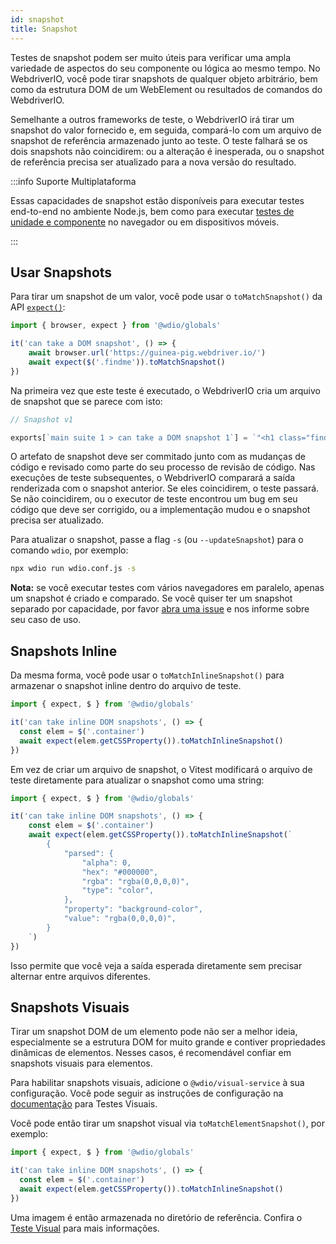 ```yaml
---
id: snapshot
title: Snapshot
---
```


Testes de snapshot podem ser muito úteis para verificar uma ampla variedade de aspectos do seu componente ou lógica ao mesmo tempo. No WebdriverIO, você pode tirar snapshots de qualquer objeto arbitrário, bem como da estrutura DOM de um WebElement ou resultados de comandos do WebdriverIO.

Semelhante a outros frameworks de teste, o WebdriverIO irá tirar um snapshot do valor fornecido e, em seguida, compará-lo com um arquivo de snapshot de referência armazenado junto ao teste. O teste falhará se os dois snapshots não coincidirem: ou a alteração é inesperada, ou o snapshot de referência precisa ser atualizado para a nova versão do resultado.

:::info Suporte Multiplataforma

Essas capacidades de snapshot estão disponíveis para executar testes end-to-end no ambiente Node.js, bem como para executar [testes de unidade e componente](/docs/component-testing) no navegador ou em dispositivos móveis.

:::

## Usar Snapshots
Para tirar um snapshot de um valor, você pode usar o `toMatchSnapshot()` da API [`expect()`](/docs/api/expect-webdriverio):

```ts
import { browser, expect } from '@wdio/globals'

it('can take a DOM snapshot', () => {
    await browser.url('https://guinea-pig.webdriver.io/')
    await expect($('.findme')).toMatchSnapshot()
})
```

Na primeira vez que este teste é executado, o WebdriverIO cria um arquivo de snapshot que se parece com isto:

```js
// Snapshot v1

exports[`main suite 1 > can take a DOM snapshot 1`] = `"<h1 class="findme">Test CSS Attributes</h1>"`;
```

O artefato de snapshot deve ser commitado junto com as mudanças de código e revisado como parte do seu processo de revisão de código. Nas execuções de teste subsequentes, o WebdriverIO comparará a saída renderizada com o snapshot anterior. Se eles coincidirem, o teste passará. Se não coincidirem, ou o executor de teste encontrou um bug em seu código que deve ser corrigido, ou a implementação mudou e o snapshot precisa ser atualizado.

Para atualizar o snapshot, passe a flag `-s` (ou `--updateSnapshot`) para o comando `wdio`, por exemplo:

```sh
npx wdio run wdio.conf.js -s
```

__Nota:__ se você executar testes com vários navegadores em paralelo, apenas um snapshot é criado e comparado. Se você quiser ter um snapshot separado por capacidade, por favor [abra uma issue](https://github.com/webdriverio/webdriverio/issues/new?assignees=&labels=Idea+%F0%9F%92%A1%2CNeeds+Triaging+%E2%8F%B3&projects=&template=feature-request.yml&title=%5B%F0%9F%92%A1+Feature%5D%3A+%3Ctitle%3E) e nos informe sobre seu caso de uso.

## Snapshots Inline

Da mesma forma, você pode usar o `toMatchInlineSnapshot()` para armazenar o snapshot inline dentro do arquivo de teste.

```ts
import { expect, $ } from '@wdio/globals'

it('can take inline DOM snapshots', () => {
  const elem = $('.container')
  await expect(elem.getCSSProperty()).toMatchInlineSnapshot()
})
```

Em vez de criar um arquivo de snapshot, o Vitest modificará o arquivo de teste diretamente para atualizar o snapshot como uma string:

```ts
import { expect, $ } from '@wdio/globals'

it('can take inline DOM snapshots', () => {
    const elem = $('.container')
    await expect(elem.getCSSProperty()).toMatchInlineSnapshot(`
        {
            "parsed": {
                "alpha": 0,
                "hex": "#000000",
                "rgba": "rgba(0,0,0,0)",
                "type": "color",
            },
            "property": "background-color",
            "value": "rgba(0,0,0,0)",
        }
    `)
})
```

Isso permite que você veja a saída esperada diretamente sem precisar alternar entre arquivos diferentes.

## Snapshots Visuais

Tirar um snapshot DOM de um elemento pode não ser a melhor ideia, especialmente se a estrutura DOM for muito grande e contiver propriedades dinâmicas de elementos. Nesses casos, é recomendável confiar em snapshots visuais para elementos.

Para habilitar snapshots visuais, adicione o `@wdio/visual-service` à sua configuração. Você pode seguir as instruções de configuração na [documentação](/docs/visual-testing#installation) para Testes Visuais.

Você pode então tirar um snapshot visual via `toMatchElementSnapshot()`, por exemplo:

```ts
import { expect, $ } from '@wdio/globals'

it('can take inline DOM snapshots', () => {
  const elem = $('.container')
  await expect(elem.getCSSProperty()).toMatchInlineSnapshot()
})
```

Uma imagem é então armazenada no diretório de referência. Confira o [Teste Visual](/docs/visual-testing) para mais informações.